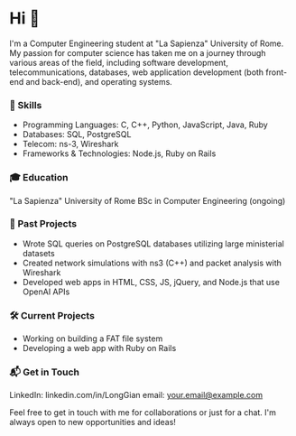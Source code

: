 # Hi 👋

I'm a Computer Engineering student at "La Sapienza" University of Rome. My passion for computer science has taken me on a journey through various areas of the field, including software development, telecommunications, databases, web application development (both front-end and back-end), and operating systems.

### 🚀 Skills

 - Programming Languages: C, C++, Python, JavaScript, Java, Ruby
 - Databases: SQL, PostgreSQL
 - Telecom: ns-3, Wireshark
 - Frameworks & Technologies: Node.js, Ruby on Rails

### 🎓 Education

"La Sapienza" University of Rome
BSc in Computer Engineering (ongoing)

### 💼 Past Projects

- Wrote SQL queries on PostgreSQL databases utilizing large ministerial datasets
- Created network simulations with ns3 (C++) and packet analysis with Wireshark
- Developed web apps in HTML, CSS, JS, jQuery, and Node.js that use OpenAI APIs

### 🛠 Current Projects

- Working on building a FAT file system
- Developing a web app with Ruby on Rails

### 📬 Get in Touch

LinkedIn: linkedin.com/in/LongGian
email: your.email@example.com

Feel free to get in touch with me for collaborations or just for a chat. I'm always open to new opportunities and ideas!
